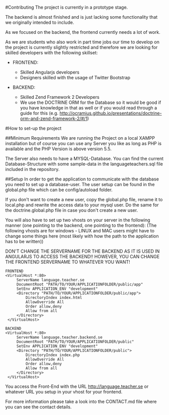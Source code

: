 #Contributing
The project is currently in a prototype stage.

The backend is almost finished and is just lacking some functionality that we originally intended to include.

As we focused on the backend, the frontend currently needs a lot of work.

As we are students who also work in part time jobs our time to develop on the project is currently slightly restricted
and therefore we are looking for skilled developers with the following skillset:

* FRONTEND:
    * Skilled Angularjs developers
    * Designers skilled with the usage of Twitter Bootstrap
    
* BACKEND:
    * Skilled Zend Framework 2 Developers
    * We use the DOCTRINE ORM for the Database so it would be good if you have knowledge in that as well or if you would
      read through a guide for this (e.g. http://ocramius.github.io/presentations/doctrine-orm-and-zend-framework-2/#/1)
    
#How to set-up the project

##Minimum Requirements
We are running the Project on a local XAMPP installation but of course you can use any Server you like as long as PHP is available
and the PHP Version is above version 5.5.

The Server also needs to have a MYSQL-Database. You can find the current Database-Structure with some sample-data
in the languageteachers.sql file included in the repository.



##Setup
In order to get the application to communicate with the database you need to set up a database-user.
The user setup can be found in the global.php file which can be config/autoload folder. 

If you don't want to create a new user, copy the global.php file, rename it to local.php and rewrite the access data to your mysql user.
Do the same for the doctrine.global.php file in case you don't create a new user.

You will also have to set up two vhosts on your server in the following manner (one pointing to the backend, one pointing to the frontend):
(The following vhosts are for windows - LINUX and MAC users might have to change some things here (most likely with how
the path to the application has to be written))

DON'T CHANGE THE SERVERNAME FOR THE BACKEND AS IT IS USED IN ANGULARJS TO ACCESS THE BACKEND!!
HOWEVER, YOU CAN CHANGE THE FRONTEND SERVERNAME TO WHATEVER YOU WANT! 
    
    FRONTEND
    <VirtualHost *:80>
         ServerName language.teacher.se
         DocumentRoot "PATH/TO/YOUR/APPLICATIONFOLDER/public/app"
         SetEnv APPLICATION_ENV "development"
         <Directory "PATH/TO/YOUR/APPLICATIONFOLDER/public/app">
             DirectoryIndex index.html
             AllowOverride All
             Order allow,deny
             Allow from all
         </Directory>
     </VirtualHost>
     
    BACKEND
    <VirtualHost *:80>
         ServerName language.teacher.backend.se
         DocumentRoot "PATH/TO/YOUR/APPLICATIONFOLDER/public"
         SetEnv APPLICATION_ENV "development"
         <Directory "PATH/TO/YOUR/APPLICATIONFOLDER/public">
             DirectoryIndex index.php
             AllowOverride All
             Order allow,deny
             Allow from all
         </Directory>
     </VirtualHost>

You access the Front-End with the URL http://language.teacher.se or whatever URL you setup in your vhost for your frontend.

For more information please take a look into the CONTACT.md file where you can see the contact details.